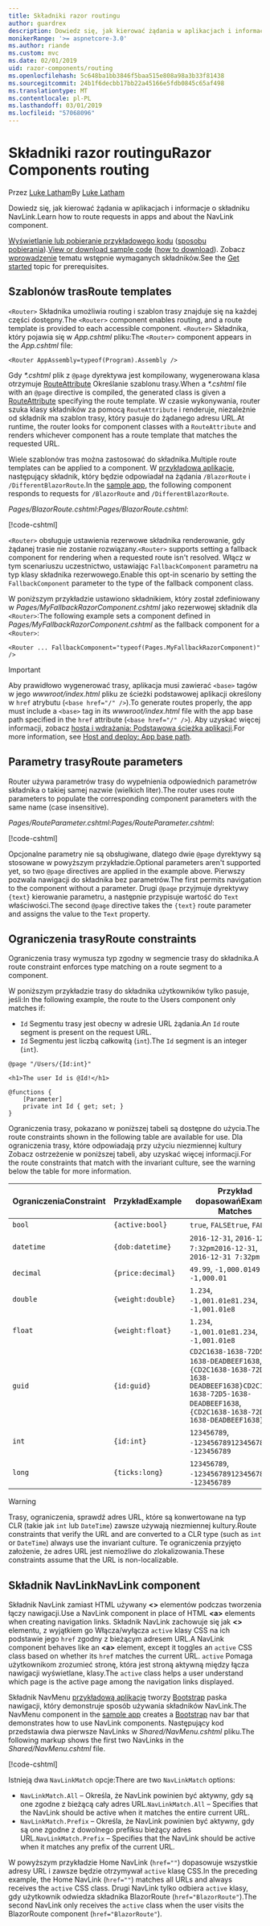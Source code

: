 ```yaml
---
title: Składniki razor routingu
author: guardrex
description: Dowiedz się, jak kierować żądania w aplikacjach i informacje o składniku NavLink.
monikerRange: '>= aspnetcore-3.0'
ms.author: riande
ms.custom: mvc
ms.date: 02/01/2019
uid: razor-components/routing
ms.openlocfilehash: 5c648ba1bb3846f5baa515e808a98a3b33f81438
ms.sourcegitcommit: 24b1f6decbb17bb22a45166e5fdb0845c65af498
ms.translationtype: MT
ms.contentlocale: pl-PL
ms.lasthandoff: 03/01/2019
ms.locfileid: "57068096"
---
```

# <a name="razor-components-routing"></a><span data-ttu-id="0357a-103">Składniki razor routingu</span><span class="sxs-lookup"><span data-stu-id="0357a-103">Razor Components routing</span></span>

<span data-ttu-id="0357a-104">Przez [Luke Latham](https://github.com/guardrex)</span><span class="sxs-lookup"><span data-stu-id="0357a-104">By [Luke Latham](https://github.com/guardrex)</span></span>

<span data-ttu-id="0357a-105">Dowiedz się, jak kierować żądania w aplikacjach i informacje o składniku NavLink.</span><span class="sxs-lookup"><span data-stu-id="0357a-105">Learn how to route requests in apps and about the NavLink component.</span></span>

<span data-ttu-id="0357a-106">[Wyświetlanie lub pobieranie przykładowego kodu](https://github.com/aspnet/Docs/tree/master/aspnetcore/razor-components/common/samples/) ([sposobu pobierania](xref:index#how-to-download-a-sample)).</span><span class="sxs-lookup"><span data-stu-id="0357a-106">[View or download sample code](https://github.com/aspnet/Docs/tree/master/aspnetcore/razor-components/common/samples/) ([how to download](xref:index#how-to-download-a-sample)).</span></span> <span data-ttu-id="0357a-107">Zobacz [wprowadzenie](xref:razor-components/get-started) tematu wstępnie wymaganych składników.</span><span class="sxs-lookup"><span data-stu-id="0357a-107">See the [Get started](xref:razor-components/get-started) topic for prerequisites.</span></span>

## <a name="route-templates"></a><span data-ttu-id="0357a-108">Szablonów tras</span><span class="sxs-lookup"><span data-stu-id="0357a-108">Route templates</span></span>

<span data-ttu-id="0357a-109">`<Router>` Składnika umożliwia routing i szablon trasy znajduje się na każdej części dostępny.</span><span class="sxs-lookup"><span data-stu-id="0357a-109">The `<Router>` component enables routing, and a route template is provided to each accessible component.</span></span> <span data-ttu-id="0357a-110">`<Router>` Składnika, który pojawia się w *App.cshtml* pliku:</span><span class="sxs-lookup"><span data-stu-id="0357a-110">The `<Router>` component appears in the *App.cshtml* file:</span></span>

```cshtml
<Router AppAssembly=typeof(Program).Assembly />
```

<span data-ttu-id="0357a-111">Gdy  *\*.cshtml* plik z `@page` dyrektywa jest kompilowany, wygenerowana klasa otrzymuje [RouteAttribute](/dotnet/api/microsoft.aspnetcore.mvc.routeattribute) Określanie szablonu trasy.</span><span class="sxs-lookup"><span data-stu-id="0357a-111">When a *\*.cshtml* file with an `@page` directive is compiled, the generated class is given a [RouteAttribute](/dotnet/api/microsoft.aspnetcore.mvc.routeattribute) specifying the route template.</span></span> <span data-ttu-id="0357a-112">W czasie wykonywania, router szuka klasy składników za pomocą `RouteAttribute` i renderuje, niezależnie od składnik ma szablon trasy, który pasuje do żądanego adresu URL.</span><span class="sxs-lookup"><span data-stu-id="0357a-112">At runtime, the router looks for component classes with a `RouteAttribute` and renders whichever component has a route template that matches the requested URL.</span></span>

<span data-ttu-id="0357a-113">Wiele szablonów tras można zastosować do składnika.</span><span class="sxs-lookup"><span data-stu-id="0357a-113">Multiple route templates can be applied to a component.</span></span> <span data-ttu-id="0357a-114">W [przykładową aplikację](https://github.com/aspnet/Docs/tree/master/aspnetcore/razor-components/common/samples/), następujący składnik, który będzie odpowiadał na żądania `/BlazorRoute` i `/DifferentBlazorRoute`.</span><span class="sxs-lookup"><span data-stu-id="0357a-114">In the [sample app](https://github.com/aspnet/Docs/tree/master/aspnetcore/razor-components/common/samples/), the following component responds to requests for `/BlazorRoute` and `/DifferentBlazorRoute`.</span></span>

<span data-ttu-id="0357a-115">*Pages/BlazorRoute.cshtml*:</span><span class="sxs-lookup"><span data-stu-id="0357a-115">*Pages/BlazorRoute.cshtml*:</span></span>

[!code-cshtml[](common/samples/3.x/BlazorSample/Pages/BlazorRoute.cshtml?start=1&end=4)]

<span data-ttu-id="0357a-116">`<Router>` obsługuje ustawienia rezerwowe składnika renderowanie, gdy żądanej trasie nie zostanie rozwiązany.</span><span class="sxs-lookup"><span data-stu-id="0357a-116">`<Router>` supports setting a fallback component for rendering when a requested route isn't resolved.</span></span> <span data-ttu-id="0357a-117">Włącz w tym scenariuszu uczestnictwo, ustawiając `FallbackComponent` parametru na typ klasy składnika rezerwowego.</span><span class="sxs-lookup"><span data-stu-id="0357a-117">Enable this opt-in scenario by setting the `FallbackComponent` parameter to the type of the fallback component class.</span></span>

<span data-ttu-id="0357a-118">W poniższym przykładzie ustawiono składnikiem, który został zdefiniowany w *Pages/MyFallbackRazorComponent.cshtml* jako rezerwowej składnik dla `<Router>`:</span><span class="sxs-lookup"><span data-stu-id="0357a-118">The following example sets a component defined in *Pages/MyFallbackRazorComponent.cshtml* as the fallback component for a `<Router>`:</span></span>

```cshtml
<Router ... FallbackComponent="typeof(Pages.MyFallbackRazorComponent)" />
```

> [!IMPORTANT]
> <span data-ttu-id="0357a-119">Aby prawidłowo wygenerować trasy, aplikacja musi zawierać `<base>` tagów w jego *wwwroot/index.html* pliku ze ścieżki podstawowej aplikacji określony w `href` atrybutu (`<base href="/" />`).</span><span class="sxs-lookup"><span data-stu-id="0357a-119">To generate routes properly, the app must include a `<base>` tag in its *wwwroot/index.html* file with the app base path specified in the `href` attribute (`<base href="/" />`).</span></span> <span data-ttu-id="0357a-120">Aby uzyskać więcej informacji, zobacz [hosta i wdrażania: Podstawowa ścieżka aplikacji](xref:host-and-deploy/razor-components/index#app-base-path).</span><span class="sxs-lookup"><span data-stu-id="0357a-120">For more information, see [Host and deploy: App base path](xref:host-and-deploy/razor-components/index#app-base-path).</span></span>

## <a name="route-parameters"></a><span data-ttu-id="0357a-121">Parametry trasy</span><span class="sxs-lookup"><span data-stu-id="0357a-121">Route parameters</span></span>

<span data-ttu-id="0357a-122">Router używa parametrów trasy do wypełnienia odpowiednich parametrów składnika o takiej samej nazwie (wielkich liter).</span><span class="sxs-lookup"><span data-stu-id="0357a-122">The router uses route parameters to populate the corresponding component parameters with the same name (case insensitive).</span></span>

<span data-ttu-id="0357a-123">*Pages/RouteParameter.cshtml*:</span><span class="sxs-lookup"><span data-stu-id="0357a-123">*Pages/RouteParameter.cshtml*:</span></span>

[!code-cshtml[](common/samples/3.x/BlazorSample/Pages/RouteParameter.cshtml?start=1&end=8)]

<span data-ttu-id="0357a-124">Opcjonalne parametry nie są obsługiwane, dlatego dwie `@page` dyrektywy są stosowane w powyższym przykładzie.</span><span class="sxs-lookup"><span data-stu-id="0357a-124">Optional parameters aren't supported yet, so two `@page` directives are applied in the example above.</span></span> <span data-ttu-id="0357a-125">Pierwszy pozwala nawigacji do składnika bez parametrów.</span><span class="sxs-lookup"><span data-stu-id="0357a-125">The first permits navigation to the component without a parameter.</span></span> <span data-ttu-id="0357a-126">Drugi `@page` przyjmuje dyrektywy `{text}` kierowanie parametru, a następnie przypisuje wartość do `Text` właściwości.</span><span class="sxs-lookup"><span data-stu-id="0357a-126">The second `@page` directive takes the `{text}` route parameter and assigns the value to the `Text` property.</span></span>

## <a name="route-constraints"></a><span data-ttu-id="0357a-127">Ograniczenia trasy</span><span class="sxs-lookup"><span data-stu-id="0357a-127">Route constraints</span></span>

<span data-ttu-id="0357a-128">Ograniczenia trasy wymusza typ zgodny w segmencie trasy do składnika.</span><span class="sxs-lookup"><span data-stu-id="0357a-128">A route constraint enforces type matching on a route segment to a component.</span></span>

<span data-ttu-id="0357a-129">W poniższym przykładzie trasy do składnika użytkowników tylko pasuje, jeśli:</span><span class="sxs-lookup"><span data-stu-id="0357a-129">In the following example, the route to the Users component only matches if:</span></span>

* <span data-ttu-id="0357a-130">`Id` Segmentu trasy jest obecny w adresie URL żądania.</span><span class="sxs-lookup"><span data-stu-id="0357a-130">An `Id` route segment is present on the request URL.</span></span>
* <span data-ttu-id="0357a-131">`Id` Segmentu jest liczbą całkowitą (`int`).</span><span class="sxs-lookup"><span data-stu-id="0357a-131">The `Id` segment is an integer (`int`).</span></span>

```cshtml
@page "/Users/{Id:int}"

<h1>The user Id is @Id!</h1>

@functions {
    [Parameter]
    private int Id { get; set; }
}
```

<span data-ttu-id="0357a-132">Ograniczenia trasy, pokazano w poniższej tabeli są dostępne do użycia.</span><span class="sxs-lookup"><span data-stu-id="0357a-132">The route constraints shown in the following table are available for use.</span></span> <span data-ttu-id="0357a-133">Dla ograniczenia trasy, które odpowiadają przy użyciu niezmiennej kultury Zobacz ostrzeżenie w poniższej tabeli, aby uzyskać więcej informacji.</span><span class="sxs-lookup"><span data-stu-id="0357a-133">For the route constraints that match with the invariant culture, see the warning below the table for more information.</span></span>

| <span data-ttu-id="0357a-134">Ograniczenia</span><span class="sxs-lookup"><span data-stu-id="0357a-134">Constraint</span></span> | <span data-ttu-id="0357a-135">Przykład</span><span class="sxs-lookup"><span data-stu-id="0357a-135">Example</span></span>           | <span data-ttu-id="0357a-136">Przykład dopasowań</span><span class="sxs-lookup"><span data-stu-id="0357a-136">Example Matches</span></span>                                                                  | <span data-ttu-id="0357a-137">Niezmiennej</span><span class="sxs-lookup"><span data-stu-id="0357a-137">Invariant</span></span><br><span data-ttu-id="0357a-138">kultura</span><span class="sxs-lookup"><span data-stu-id="0357a-138">culture</span></span><br><span data-ttu-id="0357a-139">parowanie</span><span class="sxs-lookup"><span data-stu-id="0357a-139">matching</span></span> |
| ---------- | ----------------- | -------------------------------------------------------------------------------- | :------------------------------: |
| `bool`     | `{active:bool}`   | <span data-ttu-id="0357a-140">`true`, `FALSE`</span><span class="sxs-lookup"><span data-stu-id="0357a-140">`true`, `FALSE`</span></span>                                                                  | <span data-ttu-id="0357a-141">Nie</span><span class="sxs-lookup"><span data-stu-id="0357a-141">No</span></span>                               |
| `datetime` | `{dob:datetime}`  | <span data-ttu-id="0357a-142">`2016-12-31`, `2016-12-31 7:32pm`</span><span class="sxs-lookup"><span data-stu-id="0357a-142">`2016-12-31`, `2016-12-31 7:32pm`</span></span>                                                | <span data-ttu-id="0357a-143">Tak</span><span class="sxs-lookup"><span data-stu-id="0357a-143">Yes</span></span>                              |
| `decimal`  | `{price:decimal}` | <span data-ttu-id="0357a-144">`49.99`, `-1,000.01`</span><span class="sxs-lookup"><span data-stu-id="0357a-144">`49.99`, `-1,000.01`</span></span>                                                             | <span data-ttu-id="0357a-145">Tak</span><span class="sxs-lookup"><span data-stu-id="0357a-145">Yes</span></span>                              |
| `double`   | `{weight:double}` | <span data-ttu-id="0357a-146">`1.234`, `-1,001.01e8`</span><span class="sxs-lookup"><span data-stu-id="0357a-146">`1.234`, `-1,001.01e8`</span></span>                                                           | <span data-ttu-id="0357a-147">Tak</span><span class="sxs-lookup"><span data-stu-id="0357a-147">Yes</span></span>                              |
| `float`    | `{weight:float}`  | <span data-ttu-id="0357a-148">`1.234`, `-1,001.01e8`</span><span class="sxs-lookup"><span data-stu-id="0357a-148">`1.234`, `-1,001.01e8`</span></span>                                                           | <span data-ttu-id="0357a-149">Tak</span><span class="sxs-lookup"><span data-stu-id="0357a-149">Yes</span></span>                              |
| `guid`     | `{id:guid}`       | <span data-ttu-id="0357a-150">`CD2C1638-1638-72D5-1638-DEADBEEF1638`, `{CD2C1638-1638-72D5-1638-DEADBEEF1638}`</span><span class="sxs-lookup"><span data-stu-id="0357a-150">`CD2C1638-1638-72D5-1638-DEADBEEF1638`, `{CD2C1638-1638-72D5-1638-DEADBEEF1638}`</span></span> | <span data-ttu-id="0357a-151">Nie</span><span class="sxs-lookup"><span data-stu-id="0357a-151">No</span></span>                               |
| `int`      | `{id:int}`        | <span data-ttu-id="0357a-152">`123456789`, `-123456789`</span><span class="sxs-lookup"><span data-stu-id="0357a-152">`123456789`, `-123456789`</span></span>                                                        | <span data-ttu-id="0357a-153">Tak</span><span class="sxs-lookup"><span data-stu-id="0357a-153">Yes</span></span>                              |
| `long`     | `{ticks:long}`    | <span data-ttu-id="0357a-154">`123456789`, `-123456789`</span><span class="sxs-lookup"><span data-stu-id="0357a-154">`123456789`, `-123456789`</span></span>                                                        | <span data-ttu-id="0357a-155">Tak</span><span class="sxs-lookup"><span data-stu-id="0357a-155">Yes</span></span>                              |

> [!WARNING]
> <span data-ttu-id="0357a-156">Trasy, ograniczenia, sprawdź adres URL, które są konwertowane na typ CLR (takie jak `int` lub `DateTime`) zawsze używają niezmiennej kultury.</span><span class="sxs-lookup"><span data-stu-id="0357a-156">Route constraints that verify the URL and are converted to a CLR type (such as `int` or `DateTime`) always use the invariant culture.</span></span> <span data-ttu-id="0357a-157">Te ograniczenia przyjęto założenie, że adres URL jest niemożliwe do zlokalizowania.</span><span class="sxs-lookup"><span data-stu-id="0357a-157">These constraints assume that the URL is non-localizable.</span></span>

## <a name="navlink-component"></a><span data-ttu-id="0357a-158">Składnik NavLink</span><span class="sxs-lookup"><span data-stu-id="0357a-158">NavLink component</span></span>

<span data-ttu-id="0357a-159">Składnik NavLink zamiast HTML używany  **\<>** elementów podczas tworzenia łączy nawigacji.</span><span class="sxs-lookup"><span data-stu-id="0357a-159">Use a NavLink component in place of HTML **\<a>** elements when creating navigation links.</span></span> <span data-ttu-id="0357a-160">Składnik NavLink zachowuje się jak  **\<>** elementu, z wyjątkiem go Włącza/wyłącza `active` klasy CSS na ich podstawie jego `href` zgodny z bieżącym adresem URL.</span><span class="sxs-lookup"><span data-stu-id="0357a-160">A NavLink component behaves like an **\<a>** element, except it toggles an `active` CSS class based on whether its `href` matches the current URL.</span></span> <span data-ttu-id="0357a-161">`active` Pomaga użytkownikom zrozumieć stronę, która jest stroną aktywną między łącza nawigacji wyświetlane, klasy.</span><span class="sxs-lookup"><span data-stu-id="0357a-161">The `active` class helps a user understand which page is the active page among the navigation links displayed.</span></span>

<span data-ttu-id="0357a-162">Składnik NavMenu [przykładową aplikację](https://github.com/aspnet/Docs/tree/master/aspnetcore/razor-components/common/samples/) tworzy [Bootstrap](https://getbootstrap.com/docs/) paska nawigacji, który demonstruje sposób używania składników NavLink.</span><span class="sxs-lookup"><span data-stu-id="0357a-162">The NavMenu component in the [sample app](https://github.com/aspnet/Docs/tree/master/aspnetcore/razor-components/common/samples/) creates a [Bootstrap](https://getbootstrap.com/docs/) nav bar that demonstrates how to use NavLink components.</span></span> <span data-ttu-id="0357a-163">Następujący kod przedstawia dwa pierwsze NavLinks w *Shared/NavMenu.cshtml* pliku.</span><span class="sxs-lookup"><span data-stu-id="0357a-163">The following markup shows the first two NavLinks in the *Shared/NavMenu.cshtml* file.</span></span>

[!code-cshtml[](common/samples/3.x/BlazorSample/Shared/NavMenu.cshtml?start=13&end=24&highlight=4-6,9-11)]

<span data-ttu-id="0357a-164">Istnieją dwa `NavLinkMatch` opcje:</span><span class="sxs-lookup"><span data-stu-id="0357a-164">There are two `NavLinkMatch` options:</span></span>

* <span data-ttu-id="0357a-165">`NavLinkMatch.All` &ndash; Określa, że NavLink powinien być aktywny, gdy są one zgodne z bieżącą cały adres URL.</span><span class="sxs-lookup"><span data-stu-id="0357a-165">`NavLinkMatch.All` &ndash; Specifies that the NavLink should be active when it matches the entire current URL.</span></span>
* <span data-ttu-id="0357a-166">`NavLinkMatch.Prefix` &ndash; Określa, że NavLink powinien być aktywny, gdy są one zgodne z dowolnego prefiksu bieżący adres URL.</span><span class="sxs-lookup"><span data-stu-id="0357a-166">`NavLinkMatch.Prefix` &ndash; Specifies that the NavLink should be active when it matches any prefix of the current URL.</span></span>

<span data-ttu-id="0357a-167">W powyższym przykładzie Home NavLink (`href=""`) dopasowuje wszystkie adresy URL i zawsze będzie otrzymywał `active` klasę CSS.</span><span class="sxs-lookup"><span data-stu-id="0357a-167">In the preceding example, the Home NavLink (`href=""`) matches all URLs and always receives the `active` CSS class.</span></span> <span data-ttu-id="0357a-168">Drugi NavLink tylko odbiera `active` klasy, gdy użytkownik odwiedza składnika BlazorRoute (`href="BlazorRoute"`).</span><span class="sxs-lookup"><span data-stu-id="0357a-168">The second NavLink only receives the `active` class when the user visits the BlazorRoute component (`href="BlazorRoute"`).</span></span>
